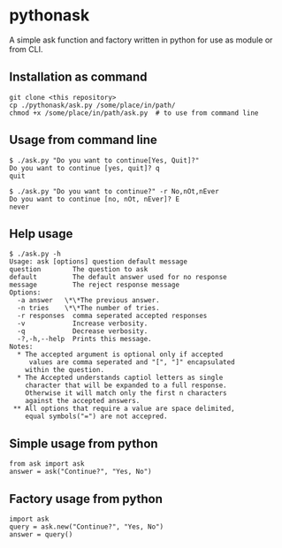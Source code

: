 # pythonask
A simple ask function and factory written in python for use as module or from CLI.

## Installation as command
```
git clone <this repository>
cp ./pythonask/ask.py /some/place/in/path/
chmod +x /some/place/in/path/ask.py  # to use from command line
````

## Usage from command line
```
$ ./ask.py "Do you want to continue[Yes, Quit]?"
Do you want to continue [yes, quit]? q
quit

$ ./ask.py "Do you want to continue?" -r No,nOt,nEver
Do you want to continue [no, nOt, nEver]? E
never
```

## Help usage
```
$ ./ask.py -h
Usage: ask [options] question default message
question        The question to ask
default         The default answer used for no response
message         The reject response message
Options:
  -a answer   \*\*The previous answer.
  -n tries    \*\*The number of tries.
  -r responses  comma seperated accepted responses 
  -v            Increase verbosity.
  -q            Decrease verbosity.
  -?,-h,--help  Prints this message.
Notes:
  * The accepted argument is optional only if accepted 
     values are comma seperated and "[", "]" encapsulated 
    within the question.
  * The Accepted understands captiol letters as single 
    character that will be expanded to a full response.  
    Otherwise it will match only the first n characters 
    against the accepted answers.
 ** All options that require a value are space delimited, 
    equal symbols("=") are not accepred.
```

## Simple usage from python
```
from ask import ask
answer = ask("Continue?", "Yes, No")
```

## Factory usage from python
```
import ask
query = ask.new("Continue?", "Yes, No")
answer = query()
```

